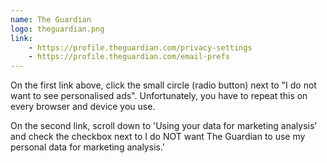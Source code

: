 ```yaml
---
name: The Guardian
logo: theguardian.png
link:
    - https://profile.theguardian.com/privacy-settings
    - https://profile.theguardian.com/email-prefs
---
```

On the first link above, click the small circle (radio button) next to "I do not want to see personalised ads". Unfortunately, you have to repeat this on every browser and device you use.

On the second link, scroll down to 'Using your data for marketing analysis' and check the checkbox next to I do NOT want The Guardian to use my personal data for marketing analysis.'